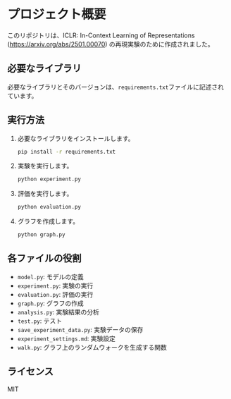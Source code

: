 # プロジェクト概要

このリポジトリは、ICLR: In-Context Learning of Representations (https://arxiv.org/abs/2501.00070) の再現実験のために作成されました。

## 必要なライブラリ

必要なライブラリとそのバージョンは、`requirements.txt`ファイルに記述されています。

## 実行方法

1.  必要なライブラリをインストールします。
    ```bash
    pip install -r requirements.txt
    ```
2.  実験を実行します。
    ```bash
    python experiment.py
    ```
3.  評価を実行します。
    ```bash
    python evaluation.py
    ```
4.  グラフを作成します。
    ```bash
    python graph.py
    ```

## 各ファイルの役割

*   `model.py`: モデルの定義
*   `experiment.py`: 実験の実行
*   `evaluation.py`: 評価の実行
*   `graph.py`: グラフの作成
*   `analysis.py`: 実験結果の分析
*   `test.py`: テスト
*   `save_experiment_data.py`: 実験データの保存
*   `experiment_settings.md`: 実験設定
*   `walk.py`: グラフ上のランダムウォークを生成する関数

## ライセンス

MIT
